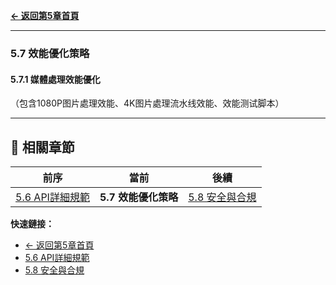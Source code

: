 **[← 返回第5章首頁](ch5-index.md)**

---

### 5.7 效能優化策略

#### 5.7.1 媒體處理效能優化

（包含1080P图片處理效能、4K图片處理流水线效能、效能测试脚本）

---

## 📑 相關章節

| 前序 | 當前 | 後續 |
|-----|------|------|
| [5.6 API詳細規範](ch5-6-API詳細規範.md) | **5.7 效能優化策略** | [5.8 安全與合規](ch5-8-安全與合規.md) |

**快速鏈接：**
- [← 返回第5章首頁](ch5-index.md)
- [5.6 API詳細規範](ch5-6-API詳細規範.md)
- [5.8 安全與合規](ch5-8-安全與合規.md)
